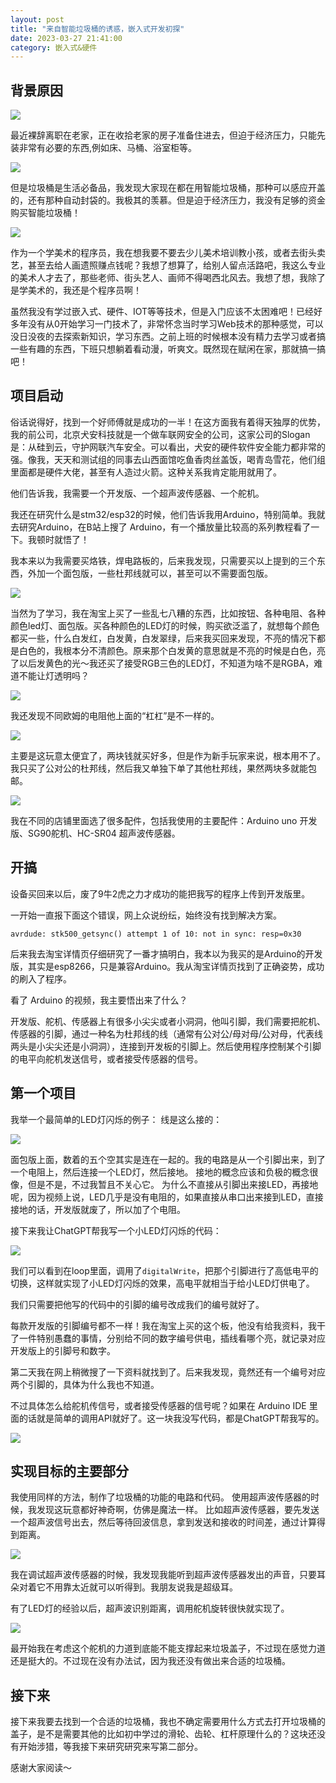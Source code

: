 ```yaml
---
layout: post
title: "来自智能垃圾桶的诱惑，嵌入式开发初探"
date: 2023-03-27 21:41:00
category: 嵌入式&硬件
---
```

## 背景原因
![](https://src.fanmingfei.com/images/cb91970ca322769d7073b63379658635.jpg)

最近裸辞离职在老家，正在收拾老家的房子准备住进去，但迫于经济压力，只能先装非常有必要的东西,例如床、马桶、浴室柜等。

![](https://src.fanmingfei.com/images/20230327-221040.gif)

但是垃圾桶是生活必备品，我发现大家现在都在用智能垃圾桶，那种可以感应开盖的，还有那种自动封袋的。我极其的羡慕。但是迫于经济压力，我没有足够的资金购买智能垃圾桶！

![](https://src.fanmingfei.com/images/1cc0d8418a824bc8923ab5f264ebf7e8.jpg)

作为一个学美术的程序员，我在想我要不要去少儿美术培训教小孩，或者去街头卖艺，甚至去给人画遗照赚点钱呢？我想了想算了，给别人留点活路吧，我这么专业的美术人才去了，那些老师、街头艺人、画师不得喝西北风去。我想了想，我除了是学美术的，我还是个程序员啊！

虽然我没有学过嵌入式、硬件、IOT等等技术，但是入门应该不太困难吧！已经好多年没有从0开始学习一门技术了，非常怀念当时学习Web技术的那种感觉，可以没日没夜的去探索新知识，学习东西。之前上班的时候根本没有精力去学习或者搞一些有趣的东西，下班只想躺着看动漫，听爽文。既然现在赋闲在家，那就搞一搞吧！
## 项目启动
俗话说得好，找到一个好师傅就是成功的一半！在这方面我有着得天独厚的优势，我的前公司，北京犬安科技就是一个做车联网安全的公司，这家公司的Slogan是：从硅到云，守护网联汽车安全。可以看出，犬安的硬件软件安全能力都非常的强。像我，天天和测试组的同事去山西面馆吃鱼香肉丝盖饭，喝青岛雪花，他们组里面都是硬件大佬，甚至有人造过火箭。这种关系我肯定能用就用了。

他们告诉我，我需要一个开发版、一个超声波传感器、一个舵机。

我还在研究什么是stm32/esp32的时候，他们告诉我用Arduino，特别简单。我就去研究Arduino，在B站上搜了 Arduino，有一个播放量比较高的系列教程看了一下。我顿时就悟了！

我本来以为我需要买烙铁，焊电路板的，后来我发现，只需要买以上提到的三个东西，外加一个面包版，一些杜邦线就可以，甚至可以不需要面包版。

![](https://src.fanmingfei.com/images/3f06e8bee4babca7a8daba3a23cbe81d.jpg)

当然为了学习，我在淘宝上买了一些乱七八糟的东西，比如按钮、各种电阻、各种颜色led灯、面包版。买各种颜色的LED灯的时候，购买欲泛滥了，就想每个颜色都买一些，什么白发红，白发黄，白发翠绿，后来我买回来发现，不亮的情况下都是白色的，我根本分不清颜色。原来那个白发黄的意思就是不亮的时候是白色，亮了以后发黄色的光～我还买了接受RGB三色的LED灯，不知道为啥不是RGBA，难道不能让灯透明吗？

![](https://src.fanmingfei.com/images/bb83b3aee0190ad57e71bfaee22b9334.jpg)

我还发现不同欧姆的电阻他上面的“杠杠”是不一样的。

![](https://src.fanmingfei.com/images/59dde279dc201815944381f3a73a9b8d.jpg)

主要是这玩意太便宜了，两块钱就买好多，但是作为新手玩家来说，根本用不了。我只买了公对公的杜邦线，然后我又单独下单了其他杜邦线，果然两块多就能包邮。

![](https://src.fanmingfei.com/images/76f41517d2644f1fca69a1f8e4f8fddc.jpg)

我在不同的店铺里面选了很多配件，包括我使用的主要配件：Arduino uno 开发版、SG90舵机、HC-SR04 超声波传感器。

## 开搞
设备买回来以后，废了9牛2虎之力才成功的能把我写的程序上传到开发版里。

一开始一直报下面这个错误，网上众说纷纭，始终没有找到解决方案。
```
avrdude: stk500_getsync() attempt 1 of 10: not in sync: resp=0x30
```
后来我去淘宝详情页仔细研究了一番才搞明白，我本以为我买的是Arduino的开发版，其实是esp8266，只是兼容Arduino。我从淘宝详情页找到了正确姿势，成功的刷入了程序。

看了 Arduino 的视频，我主要悟出来了什么？

开发版、舵机、传感器上有很多小尖尖或者小洞洞，他叫引脚，我们需要把舵机、传感器的引脚，通过一种名为杜邦线的线（通常有公对公/母对母/公对母，代表线两头是小尖尖还是小洞洞），连接到开发板的引脚上。然后使用程序控制某个引脚的电平向舵机发送信号，或者接受传感器的信号。

## 第一个项目
我举一个最简单的LED灯闪烁的例子：
线是这么接的：

![](https://src.fanmingfei.com/images/e8e01dd6518240b5ecb56deae5fe9d96.jpg)

面包版上面，数着的五个空其实是连在一起的。我的电路是从一个引脚出来，到了一个电阻上，然后连接一个LED灯，然后接地。
接地的概念应该和负极的概念很像，但是不是，不过我暂且不关心它。
为什么不直接从引脚出来接LED，再接地呢，因为视频上说，LED几乎是没有电阻的，如果直接从串口出来接到LED，直接接地的话，开发版就废了，所以加了个电阻。

接下来我让ChatGPT帮我写一个小LED灯闪烁的代码：

![](https://src.fanmingfei.com/images/40c3715329ce5e3d1e23bb695791a790.jpg)

我们可以看到在loop里面，调用了`digitalWrite`，把那个引脚进行了高低电平的切换，这样就实现了小LED灯闪烁的效果，高电平就相当于给小LED灯供电了。

我们只需要把他写的代码中的引脚的编号改成我们的编号就好了。

每款开发版的引脚编号都不一样！我在淘宝上买的这个板，他没有给我资料，我干了一件特别愚蠢的事情，分别给不同的数字编号供电，插线看哪个亮，就记录对应开发版上的引脚号和数字。

第二天我在网上稍微搜了一下资料就找到了。后来我发现，竟然还有一个编号对应两个引脚的，具体为什么我也不知道。

不过具体怎么给舵机传信号，或者接受传感器的信号呢？如果在 Arduino IDE 里面的话就是简单的调用API就好了。这一块我没写代码，都是ChatGPT帮我写的。

![](https://src.fanmingfei.com/images/25284a9b074f601c31432f4481204800.jpg)

## 实现目标的主要部分

我使用同样的方法，制作了垃圾桶的功能的电路和代码。
使用超声波传感器的时候，我发现这玩意都好神奇啊，仿佛是魔法一样。
比如超声波传感器，要先发送一个超声波信号出去，然后等待回波信息，拿到发送和接收的时间差，通过计算得到距离。

![](https://src.fanmingfei.com/images/924cb4c3245aca2e8c4cb72a679e05a5.jpg)


我在调试超声波传感器的时候，我发现我能听到超声波传感器发出的声音，只要耳朵对着它不用靠太近就可以听得到。我朋友说我是超级耳。

有了LED灯的经验以后，超声波识别距离，调用舵机旋转很快就实现了。

![](https://src.fanmingfei.com/images/20230328-001242.gif)

最开始我在考虑这个舵机的力道到底能不能支撑起来垃圾盖子，不过现在感觉力道还是挺大的。不过现在没有办法试，因为我还没有做出来合适的垃圾桶。

## 接下来
接下来我要去找到一个合适的垃圾桶，我也不确定需要用什么方式去打开垃圾桶的盖子，是不是需要其他的比如初中学过的滑轮、齿轮、杠杆原理什么的？这块还没有开始涉猎，等我接下来研究研究来写第二部分。

感谢大家阅读～
